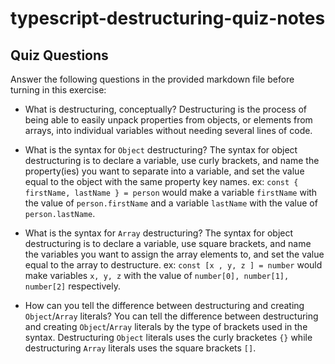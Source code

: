 # typescript-destructuring-quiz-notes

## Quiz Questions

Answer the following questions in the provided markdown file before turning in this exercise:

- What is destructuring, conceptually?
  Destructuring is the process of being able to easily unpack properties from objects, or elements from arrays, into individual variables without needing several lines of code.

- What is the syntax for `Object` destructuring?
  The syntax for object destructuring is to declare a variable, use curly brackets, and name the property(ies) you want to separate into a variable, and set the value equal to the object with the same property key names. ex: `const { firstName, lastName } = person` would make a variable `firstName` with the value of `person.firstName` and a variable `lastName` with the value of `person.lastName`.

- What is the syntax for `Array` destructuring?
  The syntax for object destructuring is to declare a variable, use square brackets, and name the variables you want to assign the array elements to, and set the value equal to the array to destructure. ex: `const [x , y, z ] = number` would make variables `x, y, z` with the value of `number[0], number[1], number[2]` respectively.

- How can you tell the difference between destructuring and creating `Object`/`Array` literals?
  You can tell the difference between destructuring and creating `Object`/`Array` literals by the type of brackets used in the syntax. Destructuring `Object` literals uses the curly bracketes `{}` while destructuring `Array` literals uses the square brackets `[]`.
